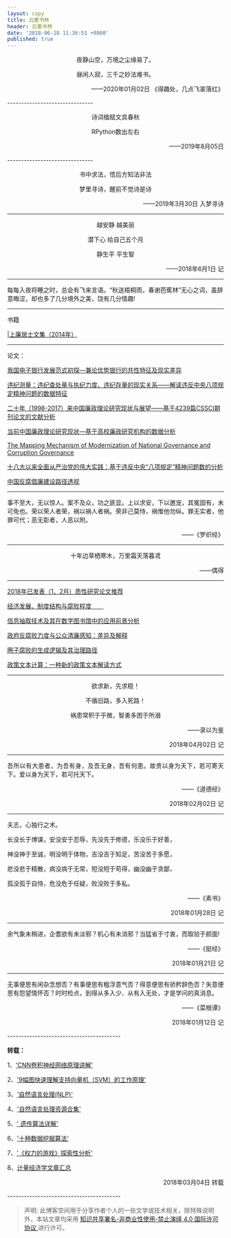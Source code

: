 ```yaml
---
layout: copy
title: 云墨书林
header: 云墨书林
date: '2018-06-28 11:36:51 +0800'
published: true
---
```


<p align="center">夜静山空，万境之尘缘易了。</p>
<p align="center">昼闲人寂，三千之妙法难书。</p>
<p align="right">——2020年01月02日 《得趣处，几点飞翠落红》</p>
-------------------------------


<p align="center">诗词楹赋文具春秋</p>
<p align="center">RPython数出左右</p>
<p align="right">——2019年8月05日 </p>
-------------------------------

<p align="center">书中求法，悟后方知法非法</p>
<p align="center">梦里寻诗，醒前不觉诗是诗</p>
<p align="right">——2019年3月30日 入梦寻诗</p>

-------------------------------

<p align="center">越安静 越美丽</p>
<p align="center">潜下心 给自己五个月</p>
<p align="center">静生平 平生智</p>
<p align="right">——2018年6月1日 记</p>

-------------------------------

每每入夜将睡之时，总会有飞来言语。“秋送梧桐雨，春谢芭蕉林”无心之词，虽辞意晦涩，却也多了几分境外之美，饶有几分情趣!

-------------------------------


书籍

|[上廉居士文集（2014年）](http://p5h7svbkm.bkt.clouddn.com/%E4%B8%AA%E4%BA%BA%E6%96%87%E9%9B%86%EF%BC%882014%E5%B9%B4%EF%BC%89.jpg)


-------------------------------



论文：

[我国电子银行发展范式初探—兼论优势银行的共性特征及现实差异](https://www.cebnet.com.cn/20190401/102562470.html)

[违纪测量：违纪查处量与执纪力度、违纪存量的现实关系——解读违反中央八项规定精神问题的数据特征](http://lvxiong7zg.cn-bj.ufileos.com/%E3%80%8A%E8%BF%9D%E7%BA%AA%E6%B5%8B%E9%87%8F%EF%BC%9A%E8%BF%9D%E7%BA%AA%E6%9F%A5%E5%A4%84%E9%87%8F%E4%B8%8E%E6%89%A7%E7%BA%AA%E5%8A%9B%E5%BA%A6%E3%80%81%E8%BF%9D%E7%BA%AA%E5%AD%98%E9%87%8F%E7%9A%84%E7%8E%B0%E5%AE%9E%E5%85%B3%E7%B3%BB%E2%80%94%E8%A7%A3%E8%AF%BB%E8%BF%9D%E5%8F%8D%E4%B8%AD%E5%A4%AE%E5%85%AB%E9%A1%B9%E8%A7%84%E5%AE%9A%E7%B2%BE%E7%A5%9E%E9%97%AE%E9%A2%98%E7%9A%84%E6%95%B0%E6%8D%AE%E7%89%B9%E5%BE%81%E3%80%8B+%E5%90%95%E9%9B%84.pdf)

[二十年（1998-2017）来中国廉政理论研究现状与展望——基于4239篇CSSCI期刊论文的文献分析
](http://p5h7svbkm.bkt.clouddn.com/%E4%BA%8C%E5%8D%81%E5%B9%B4%EF%BC%881998-2017%EF%BC%89%E6%9D%A5%E4%B8%AD%E5%9B%BD%E5%BB%89%E6%94%BF%E7%90%86%E8%AE%BA%E7%A0%94%E7%A9%B6%E7%8E%B0%E7%8A%B6%E4%B8%8E%E5%B1%95%E6%9C%9B.pdf)

[当前中国廉政理论研究现状—基于高校廉政研究机构的数据分析](http://p5h7svbkm.bkt.clouddn.com/%E6%AF%95%E4%B8%9A%E8%AE%BA%E6%96%87%EF%BC%9A%E5%BD%93%E5%89%8D%E4%B8%AD%E5%9B%BD%E5%BB%89%E6%94%BF%E7%90%86%E8%AE%BA%E7%A0%94%E7%A9%B6%E7%8E%B0%E7%8A%B6%E2%80%94%E5%9F%BA%E4%BA%8E%E9%AB%98%E6%A0%A1%E5%BB%89%E6%94%BF%E7%A0%94%E7%A9%B6%E6%9C%BA%E6%9E%84%E7%9A%84%E6%95%B0%E6%8D%AE%E5%88%86%E6%9E%90.pdf)

[The Mapping Mechanism of Modernization of National Governance and Corruption Governance](http://p5h7svbkm.bkt.clouddn.com/The%20Mapping%20Mechanism%20of%20Modernization%20of%20National%20Governance%20and%20Corruption%20Governance.pdf)

[十八大以来全面从严治党的伟大实践：基于违反中央“八项规定”精神问题数的分析](http://p5h7svbkm.bkt.clouddn.com/%E5%8D%81%E5%85%AB%E5%A4%A7%E4%BB%A5%E6%9D%A5%E5%85%A8%E9%9D%A2%E4%BB%8E%E4%B8%A5%E6%B2%BB%E5%85%9A%E7%9A%84%E4%BC%9F%E5%A4%A7%E5%AE%9E%E8%B7%B5%EF%BC%9A%E5%9F%BA%E4%BA%8E%E8%BF%9D%E5%8F%8D%E4%B8%AD%E5%A4%AE%E2%80%9C%E5%85%AB%E9%A1%B9%E8%A7%84%E5%AE%9A%E2%80%9D%E7%B2%BE%E7%A5%9E%E9%97%AE%E9%A2%98%E6%95%B0%E7%9A%84%E5%88%86%E6%9E%90.pdf)

[中国反腐倡廉建设路径透视](http://p5h7svbkm.bkt.clouddn.com/%E4%B8%AD%E5%9B%BD%E5%8F%8D%E8%85%90%E5%80%A1%E5%BB%89%E5%BB%BA%E8%AE%BE%E8%B7%AF%E5%BE%84%E9%80%8F%E8%A7%86.pdf)

-------------------------------

事不至大，无以惊人。案不及众，功之匪显。上以求安，下以邀宠，其冤固有，未可免也。荣以荣人者荣，祸以祸人者祸。荣非己莫恃，祸惟他勿纵。罪无实者，他罪可代；恶无彰者，人恶以附。
<p align="right">——《罗织经》</p>


-------------------------------
<p align="center">十年边草栖寒木，万里霜天落暮鸢</p>
<p align="right">——偶得</p>


-------------------------------
[2018年已发表（1、2月）质性研究论文推荐](http://mp.weixin.qq.com/s/HzOiQR1n7sQdH3HP5pwEAg)

[经济发展、制度结构与腐败程度　　
](https://www.1xuezhe.exuezhe.com/QK/art/567070?subscribe=1&dbcode=1&flag=2)

[信息抽取技术及其在数字图书馆中的应用前景分析](https://www.1xuezhe.exuezhe.com/QK/art/262948?dbcode=1)

[政府反腐败力度与公众清廉感知：差异及解释](https://www.1xuezhe.exuezhe.com/QK/art/581983?dbcode=1)

[圈子腐败的生成逻辑及其治理路径](https://www.1xuezhe.exuezhe.com/QK/art/626987?dbcode=1)

[政策文本计算：一种新的政策文本解读方式](https://www.1xuezhe.exuezhe.com/QK/art/622153?dbcode=1)



---------
<p align="center">欲求新，先求稳！</p>
<p align="center">不循旧路，多入死路！</p>
<p align="center">祸患常积于乎微，智勇多困于所溺</p>
<p align="right">——录以为鉴</p>
<p align="right">2018年04月02日 记</p>

-----------------------------------------
<p align="justify">吾所以有大患者，为吾有身，及吾无身，吾有何患。故贵以身为天下，若可寄天下。爱以身为天下，若可托天下。</p>
<p align="right">——《道德经》</p>
<p align="right">2018年02月02日 记</p>

-----------------------------------------

<p align="justify">夫志，心独行之术。</p>
<p align="justify">长没长于博谋，安没安于忍辱，先没先于修德，乐没乐于好善，</p>
<p align="justify">神没神于至诚，明没明于体物，吉没吉于知足，苦没苦于多愿，</p>
<p align="justify">悲没悲于精散，病没病于无常，短没短于苟得，幽没幽于贪鄙，</p>
<p align="justify">孤没孤于自恃，危没危于任疑，败没败于多私。</p>
<p align="right">——《素书》</p>
<p align="right">2018年01月28日 记</p>

-----------------------------------------

<p align="justify">余气象未稍进，企耆欲有未淡邪？机心有未消邪？当猛省于寸衷，而取验于颜面!</p>
<p align="right">——《挺经》</p>
<p align="right">2018年01月21日 记</p>

-----------------------------------------

<p align="justify">无事便思有闲杂念想否？有事便思有粗浮意气否？得意便思有骄矜辞色否？失意便思有怨望情怀否？时时检点，到得从多入少、从有入无处，才是学问的真消息。</p>
<p align="right">——《菜根谭》</p>
<p align="right">2018年01月12日 记</p>
-----------------------------------------


**转载：** 

1、['CNN卷积神经网络原理讲解'](http://mp.weixin.qq.com/s/AebGQCVLBJsG8RWVLORPwQ)

2、['9幅图快速理解支持向量机（SVM）的工作原理'](http://mp.weixin.qq.com/s/xrgx-sDlbln4McFpoJ-1iQ)  

3、['自然语言处理(NLP)'](http://blog.csdn.net/jdbc/article/details/53292414)

4、['自然语言处理资源合集'](http://blog.csdn.net/the_star_is_at/article/details/79074979)  

5、[' 遗传算法详解'](http://blog.csdn.net/u010451580/article/details/51178225)

6、['十种数据挖掘算法'](http://bigdata.51cto.com/art/201706/541366.htm)  

7、['《权力的游戏》探索性分析'](http://www.afenxi.com/post/48091)  

8、[计量经济学文章汇总](http://mp.weixin.qq.com/s/jD52AFT-rqL3OOY_ZGXeUw)

<p align="right">2018年03月04日 转载</p>
-----------------------------------------

>声明: 此博客空间用于分享作者个人的一些文学或技术相关，除特殊说明外，本站文章均采用 <a rel="license" href="https://creativecommons.org/licenses/by-nc-nd/4.0/deed.zh"> 知识共享署名-非商业性使用-禁止演绎 4.0 国际许可协议 </a>进行许可。
